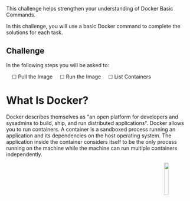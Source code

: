 This challenge helps strengthen your understanding of Docker Basic Commands. 

In this challenge, you will use a basic Docker command to complete the solutions for each task.

## Challenge

In the following steps you will be asked to:


&nbsp;&nbsp;&nbsp;&nbsp;☐ Pull the Image
&nbsp;&nbsp;&nbsp;&nbsp;☐ Run the Image 
&nbsp;&nbsp;&nbsp;&nbsp;☐ List Containers

# What Is Docker?
Docker describes themselves as "an open platform for developers and sysadmins to build, ship, and run distributed applications".
Docker allows you to run containers. A container is a sandboxed process running an application and its dependencies on the host operating system. The application inside the container considers itself to be the only process running on the machine while the machine can run multiple containers independently.


<img align="right" src="./assets/docker_logo.png" width="15%">

